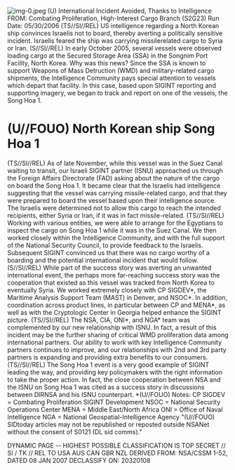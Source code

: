 ![img-0.jpeg](img-0.jpeg)
(U) International Incident Avoided, Thanks to Intelligence
FROM:
Combating Proliferation, High-Interest Cargo Branch (S2G23)
Run Date: 05/30/2006
(TS//SI//REL) US intelligence regarding a North Korean ship convinces Israelis not to board, thereby averting a politically sensitive incident. Israelis feared the ship was carrying missilerelated cargo to Syria or Iran.
(S//SI//REL) In early October 2005, several vessels were observed loading cargo at the Secured Storage Area (SSA) in the Songnim Port Facility, North Korea. Why was this news? Since the SSA is known to support Weapons of Mass Detruction (WMD) and military-related cargo shipments, the Intelligence Community pays special attention to vessels which depart that facility. In this case, based upon SIGINT reporting and supporting imagery, we began to track and report on one of the vessels, the Song Hoa 1.

# (U//FOUO) North Korean ship Song Hoa 1 

(TS//SI//REL) As of late November, while this vessel was in the Suez Canal waiting to transit, our Israeli SIGINT partner (ISNU) approached us through the Foreign Affairs Directorate (FAD) asking about the nature of the cargo on board the Song Hoa 1. It became clear that the Israelis had intelligence suggesting that the vessel was carrying missile-related cargo, and that they were prepared to board the vessel based upon their intelligence source. The Israelis were determined not to allow this cargo to reach the intended recipients, either Syria or Iran, if it was in fact missile-related.
(TS//SI//REL) Working with various entities, we were able to arrange for the Egyptians to inspect the cargo on Song Hoa 1 while it was in the Suez Canal. We then worked closely within the Intelligence Community, and with the full support of the National Security Council, to provide feedback to the Israelis. Subsequent SIGINT convinced us that there was no cargo worthy of a boarding and the potential international incident that would follow.
(S//SI//REL) While part of the success story was averting an unwanted international event, the perhaps more far-reaching success story was the cooperation that existed as this vessel was tracked from North Korea to eventually Syria. We worked extremely closely with CP SIGDEV*, the Maritime Analysis Support Team (MAST) in Denver, and NSOC*. In addition, coordination across product lines, in particular between CP and MENA*, as well as with the Cryptologic Center in Georgia helped enhance the SIGINT picture.
(TS//SI//REL) The NSA, CIA, ONI*, and NGA* team was complemented by our new relationship with ISNU. In fact, a result of this incident may be the further sharing of critical WMD proliferation data among international partners. Our ability to work with key Intelligence Community partners continues to improve, and our relationships with 2nd and 3rd party partners is expanding and providing extra benefits to our consumers.
(TS//SI//REL) The Song Hoa 1 event is a very good example of SIGINT leading the way, and providing key policymakers with the right information to take the proper action. In fact, the close cooperation between NSA and the ISNU on Song Hoa 1 was cited as a success story in discussions between DIRNSA and his ISNU counterpart.
*(U//FOUO) Notes:
CP SIGDEV = Combating Proliferation SIGINT Development
NSOC = National Security Operations Center
MENA = Middle East/North Africa
ONI = Office of Naval Intelligence
NGA = National Geospatial-Intelligence Agency
"(U//FOUO) SIDtoday articles may not be republished or reposted outside NSANet without the consent of S0121 (DL sid comms)."

DYNAMIC PAGE -- HIGHEST POSSIBLE CLASSIFICATION IS
TOP SECRET // SI / TK // REL TO USA AUS CAN GBR NZL
DERIVED FROM: NSA/CSSM 1-52, DATED 08 JAN 2007 DECLASSIFY ON: 20320108
